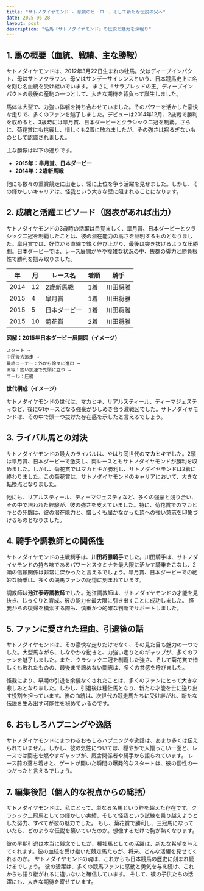 ```yaml
---
title: "サトノダイヤモンド - 悲劇のヒーロー、そして新たな伝説の父へ"
date: 2025-06-28
layout: post
description: "名馬『サトノダイヤモンド』の伝説と魅力を深堀り"
---
```


## 1. 馬の概要（血統、戦績、主な勝鞍）

サトノダイヤモンドは、2012年3月22日生まれの牡馬。父はディープインパクト、母はサトノクラウン、母父はサンデーサイレンスという、日本競馬史上に名を刻む名血統を受け継いでいます。  まさに「サラブレッドの王」ディープインパクトの最後の産駒の一つとして、大きな期待を背負って誕生しました。

馬体は大型で、力強い体躯を持ち合わせていました。そのパワーを活かした豪快な走りで、多くのファンを魅了しました。デビューは2014年12月、2歳戦で勝利を収めると、3歳時には皐月賞、日本ダービーとクラシック二冠を制覇。さらに、菊花賞にも挑戦し、惜しくも2着に敗れましたが、その強さは揺るぎないものとして認識されました。

主な勝鞍は以下の通りです。

* **2015年：皐月賞、日本ダービー**
* **2014年：2歳新馬戦**

他にも数々の重賞競走に出走し、常に上位を争う活躍を見せました。しかし、その輝かしいキャリアは、怪我という大きな壁に阻まれることになります。


## 2. 成績と活躍エピソード（図表があれば出力）

サトノダイヤモンドの3歳時の活躍は目覚ましく、皐月賞、日本ダービーとクラシック二冠を制覇したことは、彼の潜在能力の高さを証明するものとなりました。皐月賞では、好位から直線で鋭く伸び上がり、最後は突き抜けるような圧勝劇。日本ダービーでは、レース展開がやや複雑な状況の中、抜群の脚力と勝負根性で勝利を掴み取りました。

| 年 | 月 | レース名 | 着順 | 騎手 |
|---|---|---|---|---|
| 2014 | 12 | 2歳新馬戦 | 1着 | 川田将雅 |
| 2015 | 4 | 皐月賞 | 1着 | 川田将雅 |
| 2015 | 5 | 日本ダービー | 1着 | 川田将雅 |
| 2015 | 10 | 菊花賞 | 2着 | 川田将雅 |


**図解：2015年日本ダービー展開図（イメージ）**

```
スタート → 
中団後方追走 → 
最終コーナー：外から徐々に進出 → 
直線：鋭い加速で先頭に立つ → 
ゴール：圧勝
```

**世代構成（イメージ）**

サトノダイヤモンドの世代は、マカヒキ、リアルスティール、ディーマジェスティなど、後にG1ホースとなる強豪がひしめき合う激戦区でした。サトノダイヤモンドは、その中で頭一つ抜けた存在感を示したと言えるでしょう。


## 3. ライバル馬との対決

サトノダイヤモンドの最大のライバルは、やはり同世代の**マカヒキ**でした。2頭は皐月賞、日本ダービーで激突し、両レースともサトノダイヤモンドが勝利を収めました。しかし、菊花賞ではマカヒキが勝利し、サトノダイヤモンドは2着に終わりました。この菊花賞は、サトノダイヤモンドのキャリアにおいて、大きな転換点となりました。

他にも、リアルスティール、ディーマジェスティなど、多くの強豪と競り合い、その中で培われた経験が、彼の強さを支えていました。特に、菊花賞でのマカヒキとの死闘は、彼の潜在能力と、惜しくも届かなかった頂への強い意志を印象づけるものとなりました。


## 4. 騎手や調教師との関係性

サトノダイヤモンドの主戦騎手は、**川田将雅騎手**でした。川田騎手は、サトノダイヤモンドの持ち味であるパワーとスタミナを最大限に活かす騎乗をこなし、2頭の信頼関係は非常に深かったと言えるでしょう。皐月賞、日本ダービーでの絶妙な騎乗は、多くの競馬ファンの記憶に刻まれています。

調教師は**池江泰寿調教師**でした。池江調教師は、サトノダイヤモンドの才能を見抜き、じっくりと育成。彼の能力を最大限に引き出すことに成功しました。  怪我からの復帰を模索する際も、慎重かつ的確な判断でサポートしました。


## 5. ファンに愛された理由、引退後の話

サトノダイヤモンドは、その豪快な走りだけでなく、その見た目も魅力の一つでした。大型馬ながら、しなやかな動きと、力強い走りとのギャップが、多くのファンを魅了しました。また、クラシック二冠を制覇した強さ、そして菊花賞で惜しくも敗れたものの、最後まで諦めない闘志は、多くの共感を呼びました。

怪我により、早期の引退を余儀なくされたことは、多くのファンにとって大きな悲しみとなりました。しかし、引退後は種牡馬となり、新たな才能を世に送り出す役割を担っています。彼の血統は、次世代の競走馬たちに受け継がれ、新たな伝説を生み出す可能性を秘めているのです。


## 6. おもしろハプニングや逸話

サトノダイヤモンドにまつわるおもしろハプニングや逸話は、あまり多くは伝えられていません。しかし、彼の気性については、穏やかで人懐っこい一面と、レースでは闘志を燃やすギャップが、厩舎関係者や騎手から語られています。  レース前の落ち着きと、ゲートが開いた瞬間の爆発的なスタートは、彼の個性の一つだったと言えるでしょう。


## 7. 編集後記（個人的な視点からの総括）

サトノダイヤモンドは、私にとって、単なる名馬という枠を超えた存在です。クラシック二冠馬としての輝かしい実績、そして怪我という試練を乗り越えようとした努力、すべてが彼の魅力でした。  もし、菊花賞で勝利し、三冠馬になっていたら、どのような伝説を築いていたのか。想像するだけで胸が熱くなります。

彼の早期引退は本当に残念でしたが、種牡馬としての活躍は、新たな希望を与えてくれます。彼の血統を受け継いだ競走馬たちが、将来、どんな活躍を見せてくれるのか。  サトノダイヤモンドの魂は、これからも日本競馬の歴史に刻まれ続けるでしょう。  彼の活躍は、多くの競馬ファンに感動と勇気を与え続け、これからも語り継がれるに違いないと確信しています。  そして、彼の子供たちの活躍にも、大きな期待を寄せています。

